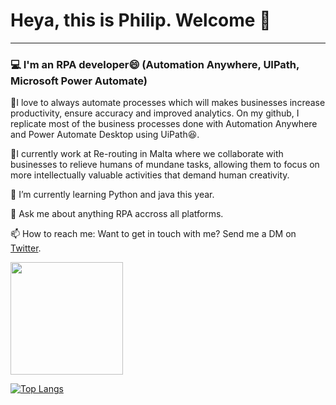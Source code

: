 # Heya, this is Philip. Welcome 👋
------------------------------------------------------------------------------


### 💻 I'm an RPA developer😄 (Automation Anywhere, UIPath, Microsoft Power Automate)


💎I love to always automate processes which will makes businesses increase productivity, ensure accuracy and improved analytics. On my github, I replicate most of the business processes done with Automation Anywhere and Power Automate Desktop using UiPath😆. 

💎I currently work at Re-routing in Malta where we collaborate with businesses to relieve humans of mundane tasks, allowing them to focus on more intellectually valuable activities that demand human creativity.

🌱 I’m currently learning Python and java this year.

💬 Ask me about anything RPA accross all platforms.

📫 How to reach me: Want to get in touch with me? Send me a DM on [Twitter](https://twitter.com/phhilcho).

<img height="180em" src="https://github-readme-stats.vercel.app/api?username=philkam&show_icons=true&hide_border=true&&count_private=true&include_all_commits=true" />

[![Top Langs](https://github-readme-stats.vercel.app/api/top-langs/?username=philkam)](https://github.com/philkam/github-readme-stats)

<!--
### Hi there 👋


**philkam/philkam** is a ✨ _special_ ✨ repository because its `README.md` (this file) appears on your GitHub profile.

Here are some ideas to get you started:

- 🔭 I’m currently working on ...
- 🌱 I’m currently learning ...
- 👯 I’m looking to collaborate on ...
- 🤔 I’m looking for help with ...
- 💬 Ask me about ...
- 📫 How to reach me: ...
- 😄 Pronouns: ...
- ⚡ Fun fact: ...
-->
